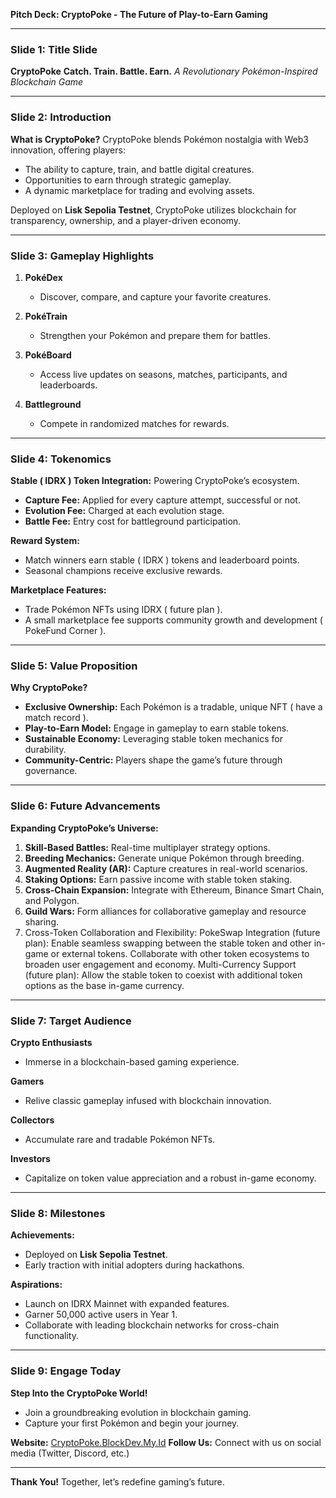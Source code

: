 **Pitch Deck: CryptoPoke - The Future of Play-to-Earn Gaming**

---

### Slide 1: **Title Slide**

**CryptoPoke**
**Catch. Train. Battle. Earn.**
*A Revolutionary Pokémon-Inspired Blockchain Game*

---

### Slide 2: **Introduction**

**What is CryptoPoke?**
CryptoPoke blends Pokémon nostalgia with Web3 innovation, offering players:

* The ability to capture, train, and battle digital creatures.
* Opportunities to earn through strategic gameplay.
* A dynamic marketplace for trading and evolving assets.

Deployed on **Lisk Sepolia Testnet**, CryptoPoke utilizes blockchain for transparency, ownership, and a player-driven economy.

---

### Slide 3: **Gameplay Highlights**

1. **PokéDex**

   * Discover, compare, and capture your favorite creatures.
2. **PokéTrain**

   * Strengthen your Pokémon and prepare them for battles.
3. **PokéBoard**

   * Access live updates on seasons, matches, participants, and leaderboards.
4. **Battleground**

   * Compete in randomized matches for rewards.

---

### Slide 4: **Tokenomics**

**Stable ( IDRX ) Token Integration:** Powering CryptoPoke’s ecosystem.

* **Capture Fee:** Applied for every capture attempt, successful or not.
* **Evolution Fee:** Charged at each evolution stage.
* **Battle Fee:** Entry cost for battleground participation.

**Reward System:**

* Match winners earn stable ( IDRX ) tokens and leaderboard points.
* Seasonal champions receive exclusive rewards.

**Marketplace Features:**

* Trade Pokémon NFTs using IDRX ( future plan ).
* A small marketplace fee supports community growth and development ( PokeFund Corner ).

---

### Slide 5: **Value Proposition**

**Why CryptoPoke?**

* **Exclusive Ownership:** Each Pokémon is a tradable, unique NFT ( have a match record ).
* **Play-to-Earn Model:** Engage in gameplay to earn stable tokens.
* **Sustainable Economy:** Leveraging stable token mechanics for durability.
* **Community-Centric:** Players shape the game’s future through governance.

---

### Slide 6: **Future Advancements**

**Expanding CryptoPoke’s Universe:**

1. **Skill-Based Battles:** Real-time multiplayer strategy options.
2. **Breeding Mechanics:** Generate unique Pokémon through breeding.
3. **Augmented Reality (AR):** Capture creatures in real-world scenarios.
4. **Staking Options:** Earn passive income with stable token staking.
5. **Cross-Chain Expansion:** Integrate with Ethereum, Binance Smart Chain, and Polygon.
6. **Guild Wars:** Form alliances for collaborative gameplay and resource sharing.
7. Cross-Token Collaboration and Flexibility:
PokeSwap Integration (future plan): Enable seamless swapping between the stable token and other in-game or external tokens. Collaborate with other token ecosystems to broaden user engagement and economy.
Multi-Currency Support (future plan): Allow the stable token to coexist with additional token options as the base in-game currency.

---

### Slide 7: **Target Audience**

**Crypto Enthusiasts**

* Immerse in a blockchain-based gaming experience.

**Gamers**

* Relive classic gameplay infused with blockchain innovation.

**Collectors**

* Accumulate rare and tradable Pokémon NFTs.

**Investors**

* Capitalize on token value appreciation and a robust in-game economy.

---

### Slide 8: **Milestones**

**Achievements:**

* Deployed on **Lisk Sepolia Testnet**.
* Early traction with initial adopters during hackathons.

**Aspirations:**

* Launch on IDRX Mainnet with expanded features.
* Garner 50,000 active users in Year 1.
* Collaborate with leading blockchain networks for cross-chain functionality.

---

### Slide 9: **Engage Today**

**Step Into the CryptoPoke World!**

* Join a groundbreaking evolution in blockchain gaming.
* Capture your first Pokémon and begin your journey.

**Website:** [CryptoPoke.BlockDev.My.Id](#)
**Follow Us:** Connect with us on social media (Twitter, Discord, etc.)

---

**Thank You!**
Together, let’s redefine gaming’s future.
